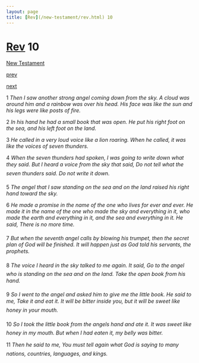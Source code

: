 ```yaml
---
layout: page
title: [Rev](/new-testament/rev.html) 10
---
```


# [Rev](/new-testament/rev.html) 10

[New Testament](/new-testament.html)


[prev](/new-testament/rev/rev-9.html)


[next](/new-testament/rev/rev-11.html)

1 _Then I saw another strong angel coming down from the sky. A cloud was around him and a rainbow was over his head. His face was like the sun and his legs were like posts of fire._

2 _In his hand he had a small book that was open. He put his right foot on the sea, and his left foot on the land._

3 _He called in a very loud voice like a lion roaring. When he called, it was like the voices of seven thunders._

4 _When the seven thunders had spoken, I was going to write down what they said. But I heard a voice from the sky that said, Do not tell what the seven thunders said. Do not write it down._

5 _The angel that I saw standing on the sea and on the land raised his right hand toward the sky._

6 _He made a promise in the name of the one who lives for ever and ever. He made it in the name of the one who made the sky and everything in it, who made the earth and everything in it, and the sea and everything in it. He said, There is no more time._

7 _But when the seventh angel calls by blowing his trumpet, then the secret plan of God will be finished. It will happen just as God told his servants, the prophets._

8 _The voice I heard in the sky talked to me again. It said, Go to the angel who is standing on the sea and on the land. Take the open book from his hand._

9 _So I went to the angel and asked him to give me the little book. He said to me, Take it and eat it. It will be bitter inside you, but it will be sweet like honey in your mouth._

10 _So I took the little book from the angels hand and ate it. It was sweet like honey in my mouth. But when I had eaten it, my belly was bitter._

11 _Then he said to me, You must tell again what God is saying to many nations, countries,  languages, and kings._


